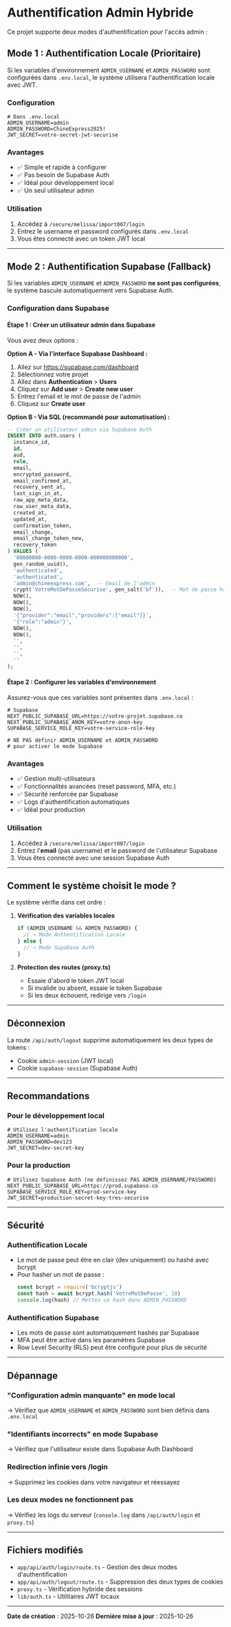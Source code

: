 # Authentification Admin Hybride

Ce projet supporte deux modes d'authentification pour l'accès admin :

## Mode 1 : Authentification Locale (Prioritaire)

Si les variables d'environnement `ADMIN_USERNAME` et `ADMIN_PASSWORD` sont configurées dans `.env.local`, le système utilisera l'authentification locale avec JWT.

### Configuration

```env
# Dans .env.local
ADMIN_USERNAME=admin
ADMIN_PASSWORD=ChineExpress2025!
JWT_SECRET=votre-secret-jwt-securise
```

### Avantages
- ✅ Simple et rapide à configurer
- ✅ Pas besoin de Supabase Auth
- ✅ Idéal pour développement local
- ✅ Un seul utilisateur admin

### Utilisation
1. Accédez à `/secure/melissa/import007/login`
2. Entrez le username et password configurés dans `.env.local`
3. Vous êtes connecté avec un token JWT local

---

## Mode 2 : Authentification Supabase (Fallback)

Si les variables `ADMIN_USERNAME` et `ADMIN_PASSWORD` **ne sont pas configurées**, le système bascule automatiquement vers Supabase Auth.

### Configuration dans Supabase

#### Étape 1 : Créer un utilisateur admin dans Supabase

Vous avez deux options :

**Option A - Via l'interface Supabase Dashboard :**
1. Allez sur https://supabase.com/dashboard
2. Sélectionnez votre projet
3. Allez dans **Authentication** > **Users**
4. Cliquez sur **Add user** > **Create new user**
5. Entrez l'email et le mot de passe de l'admin
6. Cliquez sur **Create user**

**Option B - Via SQL (recommandé pour automatisation) :**
```sql
-- Créer un utilisateur admin via Supabase Auth
INSERT INTO auth.users (
  instance_id,
  id,
  aud,
  role,
  email,
  encrypted_password,
  email_confirmed_at,
  recovery_sent_at,
  last_sign_in_at,
  raw_app_meta_data,
  raw_user_meta_data,
  created_at,
  updated_at,
  confirmation_token,
  email_change,
  email_change_token_new,
  recovery_token
) VALUES (
  '00000000-0000-0000-0000-000000000000',
  gen_random_uuid(),
  'authenticated',
  'authenticated',
  'admin@chineexpress.com',  -- Email de l'admin
  crypt('VotreMotDePasseSecurise', gen_salt('bf')),  -- Mot de passe hashé
  NOW(),
  NOW(),
  NOW(),
  '{"provider":"email","providers":["email"]}',
  '{"role":"admin"}',
  NOW(),
  NOW(),
  '',
  '',
  '',
  ''
);
```

#### Étape 2 : Configurer les variables d'environnement

Assurez-vous que ces variables sont présentes dans `.env.local` :

```env
# Supabase
NEXT_PUBLIC_SUPABASE_URL=https://votre-projet.supabase.co
NEXT_PUBLIC_SUPABASE_ANON_KEY=votre-anon-key
SUPABASE_SERVICE_ROLE_KEY=votre-service-role-key

# NE PAS définir ADMIN_USERNAME et ADMIN_PASSWORD
# pour activer le mode Supabase
```

### Avantages
- ✅ Gestion multi-utilisateurs
- ✅ Fonctionnalités avancées (reset password, MFA, etc.)
- ✅ Sécurité renforcée par Supabase
- ✅ Logs d'authentification automatiques
- ✅ Idéal pour production

### Utilisation
1. Accédez à `/secure/melissa/import007/login`
2. Entrez l'**email** (pas username) et le password de l'utilisateur Supabase
3. Vous êtes connecté avec une session Supabase Auth

---

## Comment le système choisit le mode ?

Le système vérifie dans cet ordre :

1. **Vérification des variables locales**
   ```javascript
   if (ADMIN_USERNAME && ADMIN_PASSWORD) {
     // → Mode Authentification Locale
   } else {
     // → Mode Supabase Auth
   }
   ```

2. **Protection des routes (proxy.ts)**
   - Essaie d'abord le token JWT local
   - Si invalide ou absent, essaie le token Supabase
   - Si les deux échouent, redirige vers `/login`

---

## Déconnexion

La route `/api/auth/logout` supprime automatiquement les deux types de tokens :
- Cookie `admin-session` (JWT local)
- Cookie `supabase-session` (Supabase Auth)

---

## Recommandations

### Pour le développement local
```env
# Utilisez l'authentification locale
ADMIN_USERNAME=admin
ADMIN_PASSWORD=dev123
JWT_SECRET=dev-secret-key
```

### Pour la production
```env
# Utilisez Supabase Auth (ne définissez PAS ADMIN_USERNAME/PASSWORD)
NEXT_PUBLIC_SUPABASE_URL=https://prod.supabase.co
SUPABASE_SERVICE_ROLE_KEY=prod-service-key
JWT_SECRET=production-secret-key-tres-securise
```

---

## Sécurité

### Authentification Locale
- Le mot de passe peut être en clair (dev uniquement) ou hashé avec bcrypt
- Pour hasher un mot de passe :
  ```javascript
  const bcrypt = require('bcryptjs')
  const hash = await bcrypt.hash('VotreMotDePasse', 10)
  console.log(hash) // Mettez ce hash dans ADMIN_PASSWORD
  ```

### Authentification Supabase
- Les mots de passe sont automatiquement hashés par Supabase
- MFA peut être activé dans les paramètres Supabase
- Row Level Security (RLS) peut être configuré pour plus de sécurité

---

## Dépannage

### "Configuration admin manquante" en mode local
→ Vérifiez que `ADMIN_USERNAME` et `ADMIN_PASSWORD` sont bien définis dans `.env.local`

### "Identifiants incorrects" en mode Supabase
→ Vérifiez que l'utilisateur existe dans Supabase Auth Dashboard

### Redirection infinie vers /login
→ Supprimez les cookies dans votre navigateur et réessayez

### Les deux modes ne fonctionnent pas
→ Vérifiez les logs du serveur (`console.log` dans `/api/auth/login` et `proxy.ts`)

---

## Fichiers modifiés

- `app/api/auth/login/route.ts` - Gestion des deux modes d'authentification
- `app/api/auth/logout/route.ts` - Suppression des deux types de cookies
- `proxy.ts` - Vérification hybride des sessions
- `lib/auth.ts` - Utilitaires JWT locaux

---

**Date de création** : 2025-10-26
**Dernière mise à jour** : 2025-10-26
